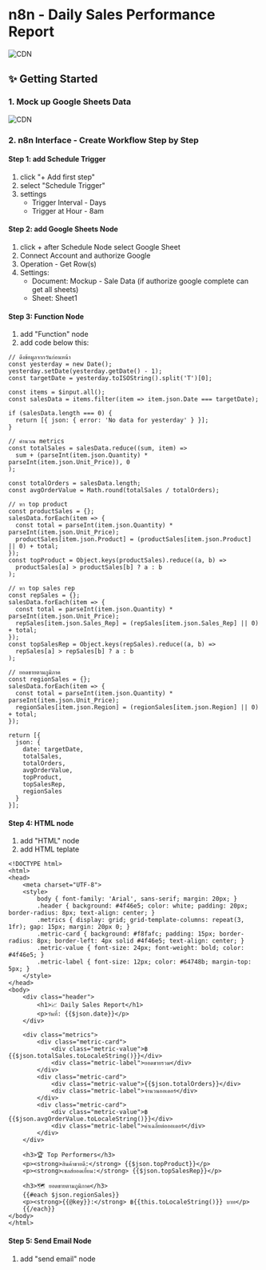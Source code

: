 # n8n - Daily Sales Performance Report

![CDN](https://cdn.jsdelivr.net/gh/pjtp/n8n-daily-sales-performance-report@main/assets/flow.png)

## ✨ Getting Started

### 1. Mock up Google Sheets Data

![CDN](https://cdn.jsdelivr.net/gh/pjtp/n8n-daily-sales-performance-report@main/assets/mockup-data.png)

### 2. n8n Interface - Create Workflow Step by Step

#### Step 1: add Schedule Trigger

1. click "+ Add first step"
2. select "Schedule Trigger"
3. settings
   - Trigger Interval - Days
   - Trigger at Hour - 8am

#### Step 2: add Google Sheets Node

1. click + after Schedule Node select Google Sheet
2. Connect Account and authorize Google
3. Operation - Get Row(s)
4. Settings:
   - Document: Mockup - Sale Data (if authorize google complete can get all sheets)
   - Sheet: Sheet1

#### Step 3: Function Node

1. add "Function" node
2. add code below this:

```
// ดึงข้อมูลจากวันก่อนหน้า
const yesterday = new Date();
yesterday.setDate(yesterday.getDate() - 1);
const targetDate = yesterday.toISOString().split('T')[0];

const items = $input.all();
const salesData = items.filter(item => item.json.Date === targetDate);

if (salesData.length === 0) {
  return [{ json: { error: 'No data for yesterday' } }];
}

// คำนวณ metrics
const totalSales = salesData.reduce((sum, item) =>
  sum + (parseInt(item.json.Quantity) * parseInt(item.json.Unit_Price)), 0
);

const totalOrders = salesData.length;
const avgOrderValue = Math.round(totalSales / totalOrders);

// หา top product
const productSales = {};
salesData.forEach(item => {
  const total = parseInt(item.json.Quantity) * parseInt(item.json.Unit_Price);
  productSales[item.json.Product] = (productSales[item.json.Product] || 0) + total;
});
const topProduct = Object.keys(productSales).reduce((a, b) =>
  productSales[a] > productSales[b] ? a : b
);

// หา top sales rep
const repSales = {};
salesData.forEach(item => {
  const total = parseInt(item.json.Quantity) * parseInt(item.json.Unit_Price);
  repSales[item.json.Sales_Rep] = (repSales[item.json.Sales_Rep] || 0) + total;
});
const topSalesRep = Object.keys(repSales).reduce((a, b) =>
  repSales[a] > repSales[b] ? a : b
);

// ยอดขายตามภูมิภาค
const regionSales = {};
salesData.forEach(item => {
  const total = parseInt(item.json.Quantity) * parseInt(item.json.Unit_Price);
  regionSales[item.json.Region] = (regionSales[item.json.Region] || 0) + total;
});

return [{
  json: {
    date: targetDate,
    totalSales,
    totalOrders,
    avgOrderValue,
    topProduct,
    topSalesRep,
    regionSales
  }
}];
```

#### Step 4: HTML node

1. add "HTML" node
2. add HTML teplate

```
<!DOCTYPE html>
<html>
<head>
    <meta charset="UTF-8">
    <style>
        body { font-family: 'Arial', sans-serif; margin: 20px; }
        .header { background: #4f46e5; color: white; padding: 20px; border-radius: 8px; text-align: center; }
        .metrics { display: grid; grid-template-columns: repeat(3, 1fr); gap: 15px; margin: 20px 0; }
        .metric-card { background: #f8fafc; padding: 15px; border-radius: 8px; border-left: 4px solid #4f46e5; text-align: center; }
        .metric-value { font-size: 24px; font-weight: bold; color: #4f46e5; }
        .metric-label { font-size: 12px; color: #64748b; margin-top: 5px; }
    </style>
</head>
<body>
    <div class="header">
        <h1>📈 Daily Sales Report</h1>
        <p>วันที่: {{$json.date}}</p>
    </div>

    <div class="metrics">
        <div class="metric-card">
            <div class="metric-value">฿{{$json.totalSales.toLocaleString()}}</div>
            <div class="metric-label">ยอดขายรวม</div>
        </div>
        <div class="metric-card">
            <div class="metric-value">{{$json.totalOrders}}</div>
            <div class="metric-label">จำนวนออเดอร์</div>
        </div>
        <div class="metric-card">
            <div class="metric-value">฿{{$json.avgOrderValue.toLocaleString()}}</div>
            <div class="metric-label">ค่าเฉลี่ยต่อออเดอร์</div>
        </div>
    </div>

    <h3>🏆 Top Performers</h3>
    <p><strong>สินค้าขายดี:</strong> {{$json.topProduct}}</p>
    <p><strong>เซลส์ยอดเยี่ยม:</strong> {{$json.topSalesRep}}</p>

    <h3>🗺️ ยอดขายตามภูมิภาค</h3>
    {{#each $json.regionSales}}
    <p><strong>{{@key}}:</strong> ฿{{this.toLocaleString()}} บาท</p>
    {{/each}}
</body>
</html>
```

#### Step 5: Send Email Node

1. add "send email" node
